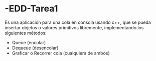 # -EDD-Tarea1
Es una aplicación para una cola en consola usando c++, que se pueda insertar objetos o valores primitivos libremente, implementando los siguientes métodos:

* Queue (encolar)
* Dequeue (desencolar)
* Graficar o Recorrer cola (cualquiera de ambos)
